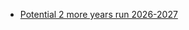 * [Potential 2 more years run 2026-2027](https://indico.bnl.gov/event/18938/contributions/78936/attachments/48921/83297/sPHENIX_HF_AUM.pdf)
